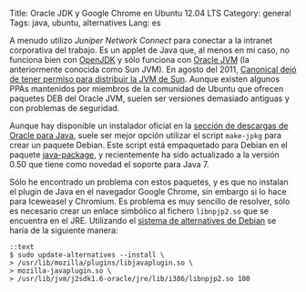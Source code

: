 Title: Oracle JDK y Google Chrome en Ubuntu 12.04 LTS 
Category: general
Tags: java, ubuntu, alternatives
Lang: es

A menudo utilizo *Juniper Network Connect* para conectar a la intranet
corporativa del trabajo. Es un applet de Java que, al menos en mi caso, no
funciona bien con [OpenJDK][1] y sólo funciona con [Oracle JVM][2] (la
anteriormente conocida como Sun JVM). En agosto del 2011, [Canonical dejó de
tener permiso para distribuir la JVM de Sun][3]. Aunque existen algunos PPAs
mantenidos por miembros de la comunidad de Ubuntu que ofrecen paquetes DEB del
Oracle JVM, suelen ser versiones demasiado antiguas y con problemas de
seguridad.

Aunque hay disponible un instalador oficial en la [sección de descargas de
Oracle para Java][4], suele ser mejor opción utilizar el script `make-jpkg`
para crear un paquete Debian. Este script está empaquetado para Debian en el
paquete [java-package][5], y recientemente ha sido actualizado a la versión
0.50 que tiene como novedad el soporte para Java 7.

Sólo he encontrado un problema con estos paquetes, y es que no instalan el
plugin de Java en el navegador Google Chrome, sin embargo si lo hace para
Iceweasel y Chromium. Es problema es muy sencillo de resolver, sólo es
necesario crear un enlace simbólico al fichero `libnpjp2.so` que se encuentra
en el JRE. Utilizando el [sistema de alternatives de Debian][6] se haría de la
siguiente manera:

    ::text
    $ sudo update-alternatives --install \
    > /usr/lib/mozilla/plugins/libjavaplugin.so \
    > mozilla-javaplugin.so \
    > /usr/lib/jvm/j2sdk1.6-oracle/jre/lib/i386/libnpjp2.so 100

[1]: http://openjdk.java.net
[2]: http://www.java.com
[3]: https://lists.ubuntu.com/archives/ubuntu-security-announce/2011-December/001528.html
[4]: http://www.oracle.com/technetwork/java/javase/downloads/index.html
[5]: http://packages.debian.org/java-package
[6]: http://www.debian-administration.org/articles/91
